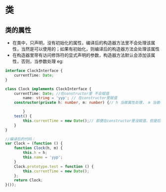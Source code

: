 # 类

## 类的属性
- 在类中，只声明，没有初始化的属性，编译后的构造器方法里不会处理该属性，当然是可以使用的；如果有初始化，则编译后的构造器方法会处理该属性
- 在构造器里带有访问修饰符的显式声明的参数，构造器方法默认会添加该属性，否则，当参数处理
eg:
```typescript
interface ClockInterface {
    currentTime: Date;
}

class Clock implements ClockInterface {
    currentTime: Date; //在constructor里 不会赋值
		name: string = 'yyp'; // 在constructor里赋值
    constructor(private h: number, m: number) {// h 当做属性处理， m 当做参数处理

		}
    test() {
        this.currentTime = new Date();// 即便在constructor里没赋值，但是后来可以用
    }
}

//编译后的代码：
var Clock = (function () {
    function Clock(h, m) {
        this.h = h;
        this.name = 'yyp';
    }
    Clock.prototype.test = function () {
        this.currentTime = new Date();
    };
    return Clock;
}());
```
